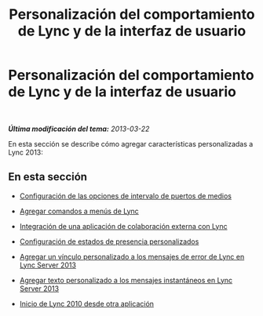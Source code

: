 ﻿---
title: Personalización del comportamiento de Lync y de la interfaz de usuario
TOCTitle: Personalización del comportamiento de Lync y de la interfaz de usuario
ms:assetid: 1196dfe5-eb2b-4e57-9bda-d247f341b0b9
ms:mtpsurl: https://technet.microsoft.com/es-es/library/Gg398200(v=OCS.15)
ms:contentKeyID: 48274471
ms.date: 01/07/2017
mtps_version: v=OCS.15
ms.translationtype: HT
---

# Personalización del comportamiento de Lync y de la interfaz de usuario

 

_**Última modificación del tema:** 2013-03-22_

En esta sección se describe cómo agregar características personalizadas a Lync 2013:

## En esta sección

  - [Configuración de las opciones de intervalo de puertos de medios](lync-server-2013-configuring-media-port-range-settings.md)

  - [Agregar comandos a menús de Lync](lync-server-2013-adding-commands-to-lync-menus.md)

  - [Integración de una aplicación de colaboración externa con Lync](lync-server-2013-integrating-a-third-party-collaboration-application-with-lync.md)

  - [Configuración de estados de presencia personalizados](lync-server-2013-configuring-custom-presence-states.md)

  - [Agregar un vínculo personalizado a los mensajes de error de Lync en Lync Server 2013](lync-server-2013-adding-a-custom-link-to-lync-error-messages.md)

  - [Agregar texto personalizado a los mensajes instantáneos en Lync Server 2013](lync-server-2013-adding-custom-text-to-instant-messages.md)

  - [Inicio de Lync 2010 desde otra aplicación](lync-server-2013-starting-lync-from-another-application.md)

